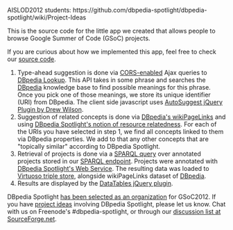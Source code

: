 
<p>AISLOD2012 students: https://github.com/dbpedia-spotlight/dbpedia-spotlight/wiki/Project-Ideas</p>

This is the source code for the little app we created that allows people to browse Google Summer of Code (GSoC) projects.

<p>If you are curious about how we implemented this app, feel free to check our <a href="https://github.com/pablomendes/dbpedia-spotlight-gsoc">source code</a>.
    <ol>
<li>Type-ahead suggestion is done via <a href="http://enable-cors.org">CORS-enabled</a> Ajax queries to <a href="http://lookup.dbpedia.org/">DBpedia Lookup</a>. This API takes in some phrase and searches the <a href="http://dbpedia.org">DBpedia</a> knowledge base to find possible meanings for this phrase. Once you pick one of those meanings, we store its unique identifier (URI) from DBpedia. The client side javascript uses <a href="http://code.drewwilson.com/entry/autosuggest-jquery-plugin">AutoSuggest jQuery Plugin by Drew Wilson</a>.<li>Suggestion of related concepts is done via <a href="http://wiki.dbpedia.org/Downloads37#wikipediapagelinks">DBpedia's wikiPageLinks</a> and using <a href="http://wiki.dbpedia.org/spotlight/isem2011">DBpedia Spotlight's notion of resource relatedness</a>. For each of the URIs you have selected in step 1, we find all concepts linked to them via DBpedia properties. We add to that any other concepts that are "topically similar" according to DBpedia Spotlight.<li>Retrieval of projects is done via a <a href="http://www.w3.org/TR/rdf-sparql-query/">SPARQL query</a> over annotated projects stored in our <a href="http://spotlight.dbpedia.org/sparql">SPARQL endpoint</a>. Projects were annotated with <a href="http://wiki.dbpedia.org/spotlight/usersmanual">DBpedia Spotlight's Web Service</a>. The resulting data was loaded to <a href="http://virtuoso.openlinksw.com">Virtuoso triple store</a>, alongside wikiPageLinks dataset of <a href="http://dbpedia.org">DBpedia</a>.<li>Results are displayed by the <a href="http://datatables.net/">DataTables jQuery plugin</a>.
   </ol>

<p>DBpedia Spotlight <a href="http://www.google-melange.com/gsoc/org/google/gsoc2012/dbpediaspotlight">has been selected as an organization</a> for GSoC2012. If you have <a href="http://wiki.dbpedia.org/gsoc2012/ideas">project ideas</a> involving DBpedia Spotlight, please let us know. Chat with us on Freenode's #dbpedia-spotlight, or through our <a href="https://lists.sourceforge.net/lists/listinfo/dbp-spotlight-developers">discussion list at SourceForge.net</a>.</p>

